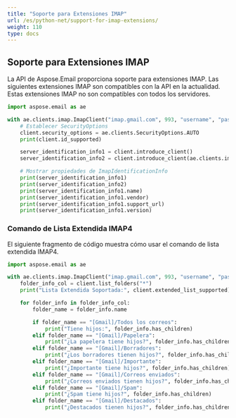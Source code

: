 ```yaml
---
title: "Soporte para Extensiones IMAP"
url: /es/python-net/support-for-imap-extensions/
weight: 110
type: docs
---
```



## **Soporte para Extensiones IMAP**

La API de Aspose.Email proporciona soporte para extensiones IMAP. Las siguientes extensiones IMAP son compatibles con la API en la actualidad. Estas extensiones IMAP no son compatibles con todos los servidores.

```py
import aspose.email as ae

with ae.clients.imap.ImapClient("imap.gmail.com", 993, "username", "password") as client:
    # Establecer SecurityOptions
    client.security_options = ae.clients.SecurityOptions.AUTO
    print(client.id_supported)

    server_identification_info1 = client.introduce_client()
    server_identification_info2 = client.introduce_client(ae.clients.imap.ImapIdentificationInfo.default_value)

    # Mostrar propiedades de ImapIdentificationInfo
    print(server_identification_info1)
    print(server_identification_info2)
    print(server_identification_info1.name)
    print(server_identification_info1.vendor)
    print(server_identification_info1.support_url)
    print(server_identification_info1.version)
```

### **Comando de Lista Extendida IMAP4**

El siguiente fragmento de código muestra cómo usar el comando de lista extendida IMAP4.

```py
import aspose.email as ae

with ae.clients.imap.ImapClient("imap.gmail.com", 993, "username", "password") as client:
    folder_info_col = client.list_folders("*")
    print("Lista Extendida Soportada:", client.extended_list_supported)

    for folder_info in folder_info_col:
        folder_name = folder_info.name

        if folder_name == "[Gmail]/Todos los correos":
            print("Tiene hijos:", folder_info.has_children)
        elif folder_name == "[Gmail]/Papelera":
            print("¿La papelera tiene hijos?", folder_info.has_children)
        elif folder_name == "[Gmail]/Borradores":
            print("¿Los borradores tienen hijos?", folder_info.has_children)
        elif folder_name == "[Gmail]/Importante":
            print("¿Importante tiene hijos?", folder_info.has_children)
        elif folder_name == "[Gmail]/Correos enviados":
            print("¿Correos enviados tienen hijos?", folder_info.has_children)
        elif folder_name == "[Gmail]/Spam":
            print("¿Spam tiene hijos?", folder_info.has_children)
        elif folder_name == "[Gmail]/Destacados":
            print("¿Destacados tienen hijos?", folder_info.has_children)
```